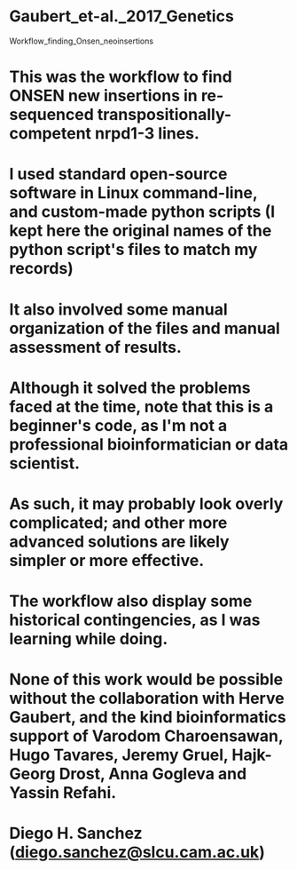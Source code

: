 # Gaubert_et-al._2017_Genetics
Workflow_finding_Onsen_neoinsertions

# This was the workflow to find ONSEN new insertions in re-sequenced transpositionally-competent nrpd1-3 lines.
# I used standard open-source software in Linux command-line, and custom-made python scripts (I kept here the original names of the python script's files to match my records)
# It also involved some manual organization of the files and manual assessment of results.
# Although it solved the problems faced at the time, note that this is a beginner's code, as I'm not a professional bioinformatician or data scientist.
# As such, it may probably look overly complicated; and other more advanced solutions are likely simpler or more effective.
# The workflow also display some historical contingencies, as I was learning while doing.
# None of this work would be possible without the collaboration with Herve Gaubert, and the kind bioinformatics support of Varodom Charoensawan, Hugo Tavares, Jeremy Gruel, Hajk-Georg Drost, Anna Gogleva and Yassin Refahi. 
# Diego H. Sanchez (diego.sanchez@slcu.cam.ac.uk)
